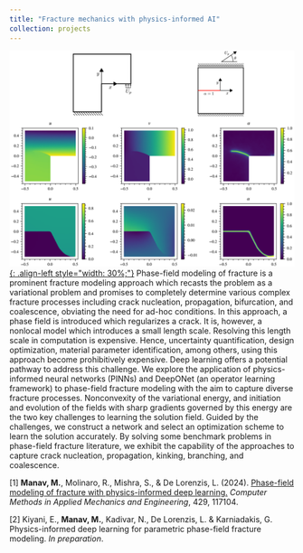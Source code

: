 ```yaml
---
title: "Fracture mechanics with physics-informed AI"
collection: projects
---
```


[![styled-image](/images/fracture.png){: .align-left style="width: 30%;"}](/images/fracture.png) Phase-field modeling of fracture is a prominent fracture modeling approach which recasts the problem as a variational problem and promises to completely determine various complex fracture processes including crack nucleation, propagation, bifurcation, and coalescence, obviating the need for ad-hoc conditions. In this approach, a phase field is introduced which regularizes a crack. It is, however, a nonlocal model which introduces a small length scale. Resolving this length scale in computation is expensive. Hence, uncertainty quantification, design optimization, material parameter identification, among others, using this approach become prohibitively expensive. Deep learning offers a potential pathway to address this challenge. We explore the application of physics-informed neural networks (PINNs) and DeepONet (an operator learning framework) to phase-field fracture modeling with the aim to capture diverse fracture processes. Nonconvexity of the variational energy, and initiation and evolution of the fields with sharp gradients governed by this energy are the two key challenges to learning the solution field. Guided by the challenges, we construct a network and select an optimization scheme to learn the solution accurately. By solving some benchmark problems in phase-field fracture literature, we exhibit the capability of the approaches to capture crack nucleation, propagation, kinking, branching, and coalescence.  
  
[1] **Manav, M.**, Molinaro, R., Mishra, S., & De Lorenzis, L. (2024). <u><a href="https://doi.org/10.1016/j.cma.2024.117104">Phase-field modeling of fracture with physics-informed deep learning</a>.</u> *Computer Methods in Applied Mechanics and Engineering*, 429, 117104.  
  
[2] Kiyani, E., **Manav, M.**, Kadivar, N., De Lorenzis, L. & Karniadakis, G. Physics-informed deep learning for parametric phase-field fracture modeling. *In preparation*.